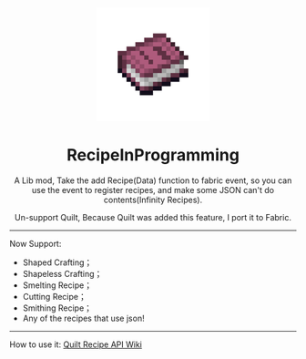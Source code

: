 <center>
<div align="center">

<img height="200" width="200" src="./icon/400x400-icon.png" alt="RecipeInProgramming Icon"/>

# RecipeInProgramming

A Lib mod, Take the add Recipe(Data) function to fabric event, so you can use the event to register recipes, and make some JSON can't do contents(Infinity Recipes).

Un-support Quilt, Because Quilt was added this feature, I port it to Fabric.

</div>
</center>

--------

Now Support:
- Shaped Crafting；
- Shapeless Crafting；
- Smelting Recipe；
- Cutting Recipe；
- Smithing Recipe；
- Any of the recipes that use json!

---------

How to use it: [Quilt Recipe API Wiki](https://modder.wiki.quiltmc.org/versions/1.19/data/recipes/recipe_api/)
